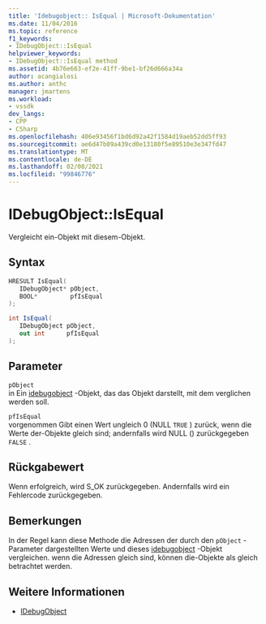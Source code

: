 ```yaml
---
title: 'Idebugobject:: IsEqual | Microsoft-Dokumentation'
ms.date: 11/04/2016
ms.topic: reference
f1_keywords:
- IDebugObject::IsEqual
helpviewer_keywords:
- IDebugObject::IsEqual method
ms.assetid: 4b76e663-ef2e-41ff-9be1-bf26d666a34a
author: acangialosi
ms.author: anthc
manager: jmartens
ms.workload:
- vssdk
dev_langs:
- CPP
- CSharp
ms.openlocfilehash: 406e93456f1bd6d92a42f1584d19aeb52dd5ff93
ms.sourcegitcommit: ae6d47b09a439cd0e13180f5e89510e3e347fd47
ms.translationtype: MT
ms.contentlocale: de-DE
ms.lasthandoff: 02/08/2021
ms.locfileid: "99846776"
---
```

# <a name="idebugobjectisequal"></a>IDebugObject::IsEqual
Vergleicht ein-Objekt mit diesem-Objekt.

## <a name="syntax"></a>Syntax

```cpp
HRESULT IsEqual( 
   IDebugObject* pObject,
   BOOL*         pfIsEqual
);
```

```csharp
int IsEqual(
   IDebugObject pObject,
   out int      pfIsEqual
);
```

## <a name="parameters"></a>Parameter
`pObject`\
in Ein [idebugobject](../../../extensibility/debugger/reference/idebugobject.md) -Objekt, das das Objekt darstellt, mit dem verglichen werden soll.

`pfIsEqual`\
vorgenommen Gibt einen Wert ungleich 0 (NULL `TRUE` ) zurück, wenn die Werte der-Objekte gleich sind; andernfalls wird NULL () zurückgegeben `FALSE` .

## <a name="return-value"></a>Rückgabewert
 Wenn erfolgreich, wird S_OK zurückgegeben. Andernfalls wird ein Fehlercode zurückgegeben.

## <a name="remarks"></a>Bemerkungen
 In der Regel kann diese Methode die Adressen der durch den `pObject` -Parameter dargestellten Werte und dieses [idebugobject](../../../extensibility/debugger/reference/idebugobject.md) -Objekt vergleichen. wenn die Adressen gleich sind, können die-Objekte als gleich betrachtet werden.

## <a name="see-also"></a>Weitere Informationen
- [IDebugObject](../../../extensibility/debugger/reference/idebugobject.md)
